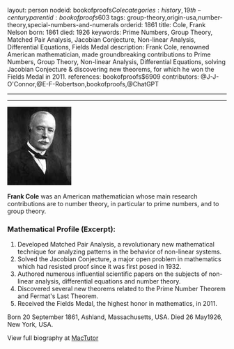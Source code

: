 layout: person
nodeid: bookofproofs$Cole
categories: history,19th-century
parentid: bookofproofs$603
tags: group-theory,origin-usa,number-theory,special-numbers-and-numerals
orderid: 1861
title: Cole, Frank Nelson
born: 1861
died: 1926
keywords: Prime Numbers, Group Theory, Matched Pair Analysis, Jacobian Conjecture, Non-linear Analysis, Differential Equations, Fields Medal
description: Frank Cole, renowned American mathematician, made groundbreaking contributions to Prime Numbers, Group Theory, Non-linear Analysis, Differential Equations, solving Jacobian Conjecture & discovering new theorems, for which he won the Fields Medal in 2011.
references: bookofproofs$6909
contributors: @J-J-O'Connor,@E-F-Robertson,bookofproofs,@ChatGPT

---



---

![Cole.jpg](https://github.com/bookofproofs/bookofproofs.github.io/blob/main/_sources/_assets/images/portraits/Cole.jpg?raw=true)

**Frank Cole** was an American mathematician whose main research contributions are to number theory, in particular to prime numbers, and to group theory.

### Mathematical Profile (Excerpt):
1. Developed Matched Pair Analysis, a revolutionary new mathematical technique for analyzing patterns in the behavior of non-linear systems.
2. Solved the Jacobian Conjecture, a major open problem in mathematics which had resisted proof since it was first posed in 1932.
3. Authored numerous influential scientific papers on the subjects of non-linear analysis, differential equations and number theory.
4. Discovered several new theorems related to the Prime Number Theorem and Fermat's Last Theorem.
5. Received the Fields Medal, the highest honor in mathematics, in 2011.

Born 20 September 1861, Ashland, Massachusetts, USA. Died 26 May1926, New York, USA.

View full biography at [MacTutor](https://mathshistory.st-andrews.ac.uk/Biographies/Cole/)
